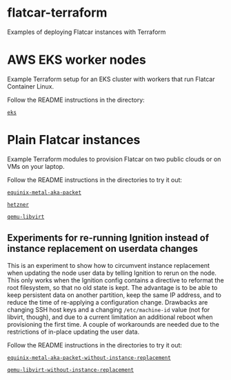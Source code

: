 # flatcar-terraform
Examples of deploying Flatcar instances with Terraform

# AWS EKS worker nodes

Example Terraform setup for an EKS cluster with workers that run Flatcar Container Linux.

Follow the README instructions in the directory:

[`eks`](eks)

# Plain Flatcar instances

Example Terraform modules to provision Flatcar on two public clouds or on VMs on your laptop.

Follow the README instructions in the directories to try it out:

[`equinix-metal-aka-packet`](equinix-metal-aka-packet)

[`hetzner`](hetzner)

[`qemu-libvirt`](qemu-libvirt)

## Experiments for re-running Ignition instead of instance replacement on userdata changes

This is an experiment to show how to circumvent instance replacement when updating the node user data by telling Ignition to rerun on the node. This only works when the Ignition config contains a directive to reformat the root filesystem, so that no old state is kept. The advantage is to be able to keep persistent data on another partition, keep the same IP address, and to reduce the time of re-applying a configuration change.
Drawbacks are changing SSH host keys and a changing `/etc/machine-id` value (not for libvirt, though), and due to a current limitation an additional reboot when provisioning the first time.
A couple of workarounds are needed due to the restrictions of in-place updating the user data.

Follow the README instructions in the directories to try it out:

[`equinix-metal-aka-packet-without-instance-replacement`](equinix-metal-aka-packet-without-instance-replacement)

[`qemu-libvirt-without-instance-replacement`](qemu-libvirt-without-instance-replacement)
